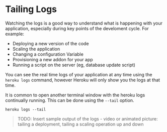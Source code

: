 # Tailing Logs 

  Watching the logs is a good way to understand what is happening with your application, especially during key points of the develoment cycle.  For example:
  
  * Deploying a new version of the code
  * Scaling the application 
  * Changing a configuration Variable
  * Provisioning a new addon for your app
  * Running a script on the server (eg, database update script)
  
  You can see the real time logs of your application at any time using the `heroku logs` command, however Heroku will only show you the logs at that time.
  
  It is common to open another terminal window with the heroku logs continually running.  This can be done using the `--tail` option.
  
    heroku logs --tail

> TODO: Insert sample output of the logs - video or animated picture: tailing a deployment, tailing a scaling operation up and down 



